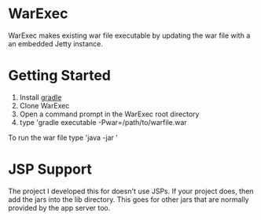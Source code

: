 WarExec
===
WarExec makes existing war file executable by updating the war file with a an embedded Jetty instance. 

# Getting Started
1. Install [gradle](http://www.gradle.org)
2. Clone WarExec
3. Open a command prompt in the WarExec root directory
4. type 'gradle executable -Pwar=/path/to/warfile.war

To run the war file type 'java -jar <path-to-war-file>'

# JSP Support
The project I developed this for doesn't use JSPs. If your project does, then add the jars into the lib directory.
This goes for other jars that are normally provided by the app server too.